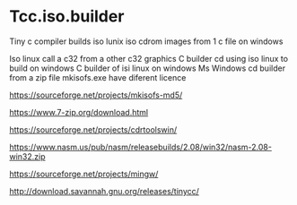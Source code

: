 # Tcc.iso.builder
Tiny c compiler builds iso lunix iso cdrom images from 1 c file on windows


Iso linux call a c32 from a other c32 graphics
C builder cd using iso linux to build on windows
C builder of isi linux on windows
Ms Windows cd builder from a zip file
mkisofs.exe have diferent licence 

https://sourceforge.net/projects/mkisofs-md5/


https://www.7-zip.org/download.html


https://sourceforge.net/projects/cdrtoolswin/



https://www.nasm.us/pub/nasm/releasebuilds/2.08/win32/nasm-2.08-win32.zip

https://sourceforge.net/projects/mingw/


http://download.savannah.gnu.org/releases/tinycc/

